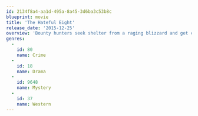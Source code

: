 ```yaml
---
id: 2134f8a4-aa1d-495a-8a45-3d6ba3c53b8c
blueprint: movie
title: 'The Hateful Eight'
release_date: '2015-12-25'
overview: 'Bounty hunters seek shelter from a raging blizzard and get caught up in a plot of betrayal and deception.'
genres:
  -
    id: 80
    name: Crime
  -
    id: 18
    name: Drama
  -
    id: 9648
    name: Mystery
  -
    id: 37
    name: Western
---
```

